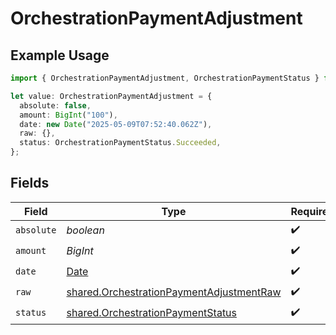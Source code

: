 # OrchestrationPaymentAdjustment

## Example Usage

```typescript
import { OrchestrationPaymentAdjustment, OrchestrationPaymentStatus } from "@formance/formance-sdk/sdk/models/shared";

let value: OrchestrationPaymentAdjustment = {
  absolute: false,
  amount: BigInt("100"),
  date: new Date("2025-05-09T07:52:40.062Z"),
  raw: {},
  status: OrchestrationPaymentStatus.Succeeded,
};
```

## Fields

| Field                                                                                                       | Type                                                                                                        | Required                                                                                                    | Description                                                                                                 | Example                                                                                                     |
| ----------------------------------------------------------------------------------------------------------- | ----------------------------------------------------------------------------------------------------------- | ----------------------------------------------------------------------------------------------------------- | ----------------------------------------------------------------------------------------------------------- | ----------------------------------------------------------------------------------------------------------- |
| `absolute`                                                                                                  | *boolean*                                                                                                   | :heavy_check_mark:                                                                                          | N/A                                                                                                         |                                                                                                             |
| `amount`                                                                                                    | *BigInt*                                                                                                    | :heavy_check_mark:                                                                                          | N/A                                                                                                         | 100                                                                                                         |
| `date`                                                                                                      | [Date](https://developer.mozilla.org/en-US/docs/Web/JavaScript/Reference/Global_Objects/Date)               | :heavy_check_mark:                                                                                          | N/A                                                                                                         |                                                                                                             |
| `raw`                                                                                                       | [shared.OrchestrationPaymentAdjustmentRaw](../../../sdk/models/shared/orchestrationpaymentadjustmentraw.md) | :heavy_check_mark:                                                                                          | N/A                                                                                                         |                                                                                                             |
| `status`                                                                                                    | [shared.OrchestrationPaymentStatus](../../../sdk/models/shared/orchestrationpaymentstatus.md)               | :heavy_check_mark:                                                                                          | N/A                                                                                                         |                                                                                                             |